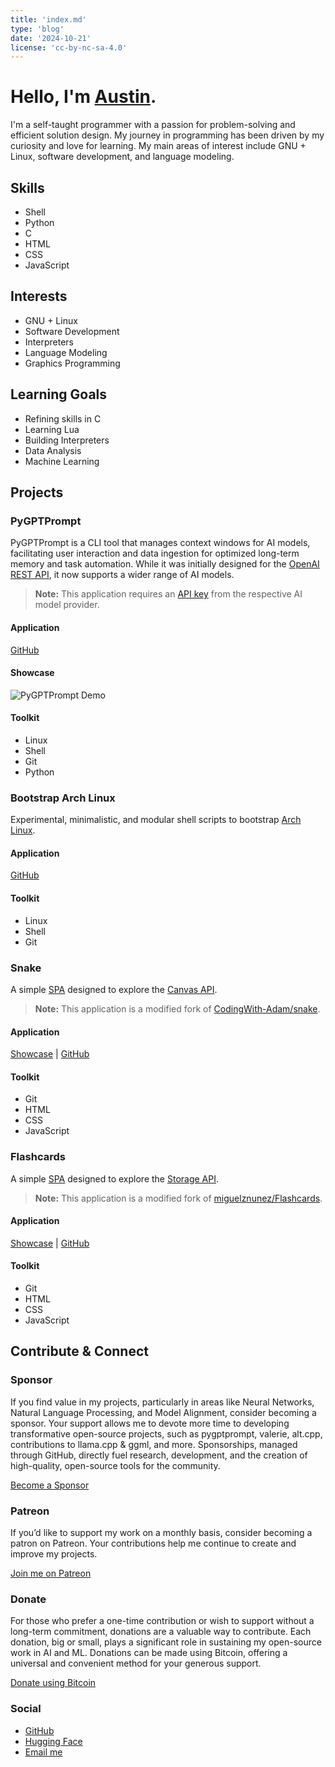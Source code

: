 ```yaml
---
title: 'index.md'
type: 'blog'
date: '2024-10-21'
license: 'cc-by-nc-sa-4.0'
---
```


# Hello, I'm [Austin](#highlight).

I'm a self-taught programmer with a passion for problem-solving and efficient solution design. My journey in programming has been driven by my curiosity and love for learning. My main areas of interest include GNU + Linux, software development, and language modeling.

## Skills
- Shell
- Python
- C
- HTML
- CSS
- JavaScript

## Interests
- GNU + Linux
- Software Development
- Interpreters
- Language Modeling
- Graphics Programming

## Learning Goals
- Refining skills in C
- Learning Lua
- Building Interpreters
- Data Analysis
- Machine Learning

## Projects

### PyGPTPrompt
PyGPTPrompt is a CLI tool that manages context windows for AI models, facilitating user interaction and data ingestion for optimized long-term memory and task automation. While it was initially designed for the [OpenAI REST API](https://platform.openai.com/docs/introduction), it now supports a wider range of AI models.

> **Note:** This application requires an [API key](https://platform.openai.com/account/api-keys) from the respective AI model provider.

#### Application
[GitHub](https://github.com/teleprint-me/py.gpt.prompt)

#### Showcase
![PyGPTPrompt Demo](/static/videos/gpt-3.5-turbo-mobile.gif)

#### Toolkit
- Linux
- Shell
- Git
- Python

### Bootstrap Arch Linux
Experimental, minimalistic, and modular shell scripts to bootstrap [Arch Linux](https://archlinux.org).

#### Application
[GitHub](https://github.com/teleprint-me/bootstrap-arch-linux)

#### Toolkit
- Linux
- Shell
- Git

### Snake
A simple [SPA](https://developer.mozilla.org/en-US/docs/Glossary/SPA) designed to explore the [Canvas API](https://developer.mozilla.org/en-US/docs/Web/API/Canvas_API). 

> **Note:** This application is a modified fork of [CodingWith-Adam/snake](https://github.com/CodingWith-Adam/snake).

#### Application
[Showcase](/snake/index.html) | [GitHub](https://github.com/teleprint-me/snake)

#### Toolkit
- Git
- HTML
- CSS
- JavaScript

### Flashcards
A simple [SPA](https://developer.mozilla.org/en-US/docs/Glossary/SPA) designed to explore the [Storage API](https://developer.mozilla.org/en-US/docs/Web/API/Storage).

> **Note:** This application is a modified fork of [miguelznunez/Flashcards](https://github.com/miguelznunez/Flashcards).

#### Application
[Showcase](/flashcards/index.html) | [GitHub](https://github.com/teleprint-me/flashcards)

#### Toolkit
- Git
- HTML
- CSS
- JavaScript

## Contribute & Connect

### Sponsor
If you find value in my projects, particularly in areas like Neural Networks, Natural Language Processing, and Model Alignment, consider becoming a sponsor. Your support allows me to devote more time to developing transformative open-source projects, such as pygptprompt, valerie, alt.cpp, contributions to llama.cpp & ggml, and more. Sponsorships, managed through GitHub, directly fuel research, development, and the creation of high-quality, open-source tools for the community.

[Become a Sponsor](https://github.com/sponsors/teleprint-me?o=esb "Sponsor teleprint-me")

### Patreon
If you’d like to support my work on a monthly basis, consider becoming a patron on Patreon. Your contributions help me continue to create and improve my projects.

[Join me on Patreon](https://www.patreon.com/teleprint_me)

### Donate
For those who prefer a one-time contribution or wish to support without a long-term commitment, donations are a valuable way to contribute. Each donation, big or small, plays a significant role in sustaining my open-source work in AI and ML. Donations can be made using Bitcoin, offering a universal and convenient method for your generous support.

[Donate using Bitcoin](https://blockstream.info/address/3Di3Dq9i812VBQEJnbowyrcuNwzPwTNRf1 "Donate using Bitcoin")

### Social
- [GitHub](https://github.com/teleprint-me)
- [Hugging Face](https://huggingface.co/teleprint-me)
- [Email me](mailto:aberrio@teleprint.me)
